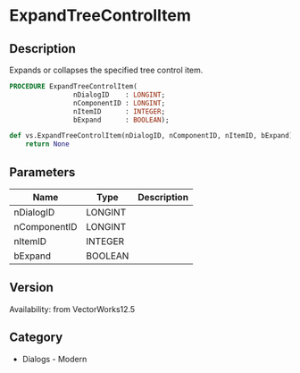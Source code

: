 # ExpandTreeControlItem

## Description
Expands or collapses the specified tree control item.

```pascal
PROCEDURE ExpandTreeControlItem(
				nDialogID    : LONGINT;
				nComponentID : LONGINT;
				nItemID      : INTEGER;
				bExpand      : BOOLEAN);
```

```python
def vs.ExpandTreeControlItem(nDialogID, nComponentID, nItemID, bExpand):
    return None
```

## Parameters
|Name|Type|Description|
|---|---|---|
|nDialogID|LONGINT|   |
|nComponentID|LONGINT|   |
|nItemID|INTEGER|   |
|bExpand|BOOLEAN|   |

## Version
Availability: from VectorWorks12.5

## Category
* Dialogs - Modern

